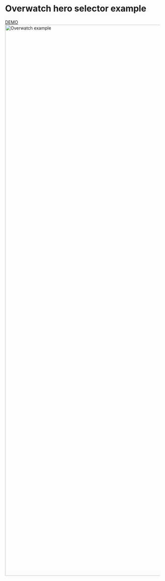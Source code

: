 # Overwatch hero selector example

[DEMO](https://github.com/ssalpyo/overwatch_hero_selector.git)
<img width="1792" alt="Overwatch example" src="https://user-images.githubusercontent.com/72936215/162700976-7a18f6d3-75fc-419e-b8a2-5e33a595a596.png">
